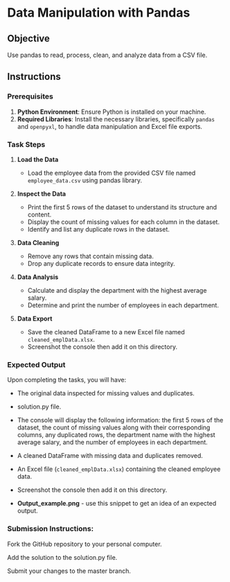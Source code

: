 #  Data Manipulation with Pandas

## Objective
Use pandas to read, process, clean, and analyze data from a CSV file.


## Instructions

### Prerequisites
1. **Python Environment**: Ensure Python is installed on your machine.
2. **Required Libraries**: Install the necessary libraries, specifically `pandas` and `openpyxl`, to handle data manipulation and Excel file exports.

### Task Steps 

1. **Load the Data**
   - Load the employee data from the provided CSV file named `employee_data.csv` using pandas library.

2. **Inspect the Data**
   - Print the first 5 rows of the dataset to understand its structure and content.
   - Display the count of missing values for each column in the dataset.
   - Identify and list any duplicate rows in the dataset.

3. **Data Cleaning**
   - Remove any rows that contain missing data.
   - Drop any duplicate records to ensure data integrity.

4. **Data Analysis**
   - Calculate and display the department with the highest average salary.
   - Determine and print the number of employees in each department.

5. **Data Export**
   - Save the cleaned DataFrame to a new Excel file named `cleaned_emplData.xlsx`.
   - Screenshot  the console then add it on this directory.
     
### Expected Output
Upon completing the tasks, you will have:
- The original data inspected for missing values and duplicates.
- solution.py file.

- The console will display the following information: 
    the first 5 rows of the dataset, the count of missing values along with their corresponding columns, any duplicated rows, the department name with the highest average salary, and the number of employees in each department.
- A cleaned DataFrame with missing data and duplicates removed.
- An Excel file (`cleaned_emplData.xlsx`) containing the cleaned employee data.
- Screenshot  the console then add it on this directory.
- **Output_example.png** - use this snippet to get an idea of an expected output.


### Submission Instructions:

Fork the GitHub repository to your personal computer.

Add the solution to the solution.py file.

Submit your changes to the master branch.
